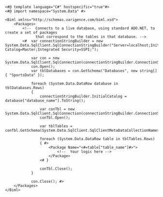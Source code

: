 	<#@ template language="C#" hostspecific="true"#>	<#@ import namespace="System.Data" #>		<Biml xmlns="http://schemas.varigence.com/biml.xsd">		<Packages>			<!--  Connects to a live database, using standard ADO.NET, to create a set of packages 				  that correspond to the tables in that database. -->		    <#  var connectionStringBuilder = new System.Data.SqlClient.SqlConnectionStringBuilder("Server=localhost;Initial Catalog=Master;Integrated Security=SSPI;");		            var con = new System.Data.SqlClient.SqlConnection(connectionStringBuilder.ConnectionString);	            con.Open();	            var tblDatabases = con.GetSchema("Databases", new string[] { "SportsData" });		            foreach (System.Data.DataRow database in tblDatabases.Rows)	            {	                connectionStringBuilder.InitialCatalog = database["database_name"].ToString();		                var conTbl = new System.Data.SqlClient.SqlConnection(connectionStringBuilder.ConnectionString);	                conTbl.Open();		                var tblTables = conTbl.GetSchema(System.Data.SqlClient.SqlClientMetaDataCollectionNames.Tables);		                foreach (System.Data.DataRow table in tblTables.Rows)	                { #>	                    <Package Name="<#=table["table_name"]#>">							<!--  Your logic here -->						</Package>	                <# }		                conTbl.Close();	            }					            con.Close(); #>		</Packages>	</Biml>	
